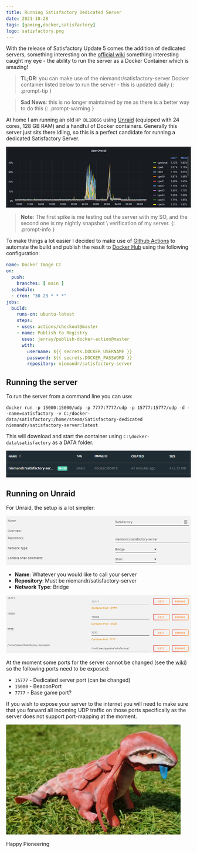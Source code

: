 ```yaml
---
title: Running Satisfactory Dedicated Server
date: 2021-10-28
tags: [gaming,docker,satisfactory]
logo: satisfactory.png
---
```


With the release of Satisfactory Update 5 comes the addition of dedicated servers, something interesting on the [official wiki](https://satisfactory.fandom.com/wiki/Dedicated_servers#Running_manually_within_a_Docker_container) something interesting caught my eye - the ability to run the server as a Docker Container which is amazing!

> **TL;DR**: you can make use of the niemandr/satisfactory-server Docker container listed below to run the server - this is updated daily
{: .prompt-tip }

> **Sad News**: this is no longer maintained by me as there is a better way to do this
{: .prompt-warning }

At home I am running an old `HP DL180G6` using [Unraid](https://unraid.net/) (equipped with 24 cores, 128 GB RAM) and a handful of Docker containers. Generally this server just sits there idling, so this is a perfect candidate for running a dedicated Satisfactory Server.

<img src="./001.png" alt="" />

> **Note**: The first spike is me testing out the server with my SO, and the second one is my nightly snapshot \ verification of my server.
{: .prompt-info }

To make things a lot easier I decided to make use of [Github Actions](https://github.com/features/actions) to automate the build and publish the result to [Docker Hub](https://hub.docker.com/) using the following configuration:

```yaml
name: Docker Image CI
on:
  push:
    branches: [ main ]
  schedule:
  - cron: "30 23 * * *"
jobs:
  build:
    runs-on: ubuntu-latest
    steps:
    - uses: actions/checkout@master
    - name: Publish to Registry
      uses: jerray/publish-docker-action@master
      with:
        username: ${{ secrets.DOCKER_USERNAME }}
        password: ${{ secrets.DOCKER_PASSWORD }}
        repository: niemandr/satisfactory-server
```

## Running the server
To run the server from a command line you can use:

```shell
docker run -p 15000:15000/udp -p 7777:7777/udp -p 15777:15777/udp -d --name=satisfactory -v C:/docker-data/satisfactory:/home/steam/Satisfactory-dedicated niemandr/satisfactory-server:latest
```

This will download and start the container using `C:\docker-data\satisfactory` as a DATA folder.

<img src="./002.png" alt="" />

## Running on Unraid
For Unraid, the setup is a lot simpler:

<img src="./003.png" alt="" />

- **Name**: Whatever you would like to call your server
- **Repository**: Must be niemandr/satisfactory-server
- **Network Type**: Bridge

<img src="./004.png" alt="" />

At the moment some ports for the server cannot be changed (see the [wiki](https://satisfactory.fandom.com/wiki/Dedicated_servers#Running_manually_within_a_Docker_container)) so the following ports need to be exposed:

- `15777` - Dedicated server port (can be changed)
- `15000` - BeaconPort
- `7777` - Base game port?

If you wish to expose your server to the internet you will need to make sure that you forward all incoming UDP traffic on those ports specifically as the server does not support port-mapping at the moment.

<img src="./005.png" alt="" />

Happy Pioneering
